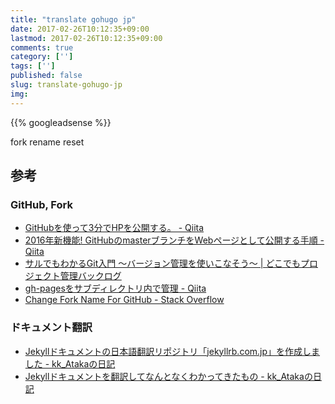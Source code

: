 ```yaml
---
title: "translate gohugo jp"
date: 2017-02-26T10:12:35+09:00
lastmod: 2017-02-26T10:12:35+09:00
comments: true
category: ['']
tags: ['']
published: false
slug: translate-gohugo-jp
img: 
---
```


<!--more-->
{{% googleadsense %}}


fork
rename
reset

## 参考
### GitHub, Fork

- [GitHubを使って3分でHPを公開する。 \- Qiita](http://qiita.com/budougumi0617/items/221bb946d1c90d6769e9#_reference-87f9be30ab5107e2711b)
- [2016年新機能\! GitHubのmasterブランチをWebページとして公開する手順 \- Qiita](http://qiita.com/tonkotsuboy_com/items/f98667b89228b98bc096)
- [サルでもわかるGit入門 〜バージョン管理を使いこなそう〜 \| どこでもプロジェクト管理バックログ](http://www.backlog.jp/git-guide/)
- [gh\-pagesをサブディレクトリ内で管理 \- Qiita](http://qiita.com/tyfkda/items/1ee5e50a39729a301520)
- [Change Fork Name For GitHub \- Stack Overflow](http://stackoverflow.com/questions/17268394/change-fork-name-for-github)


### ドキュメント翻訳

- [Jekyllドキュメントの日本語翻訳リポジトリ「jekyllrb\.com\.jp」を作成しました \- kk\_Atakaの日記](http://gosyujin.github.io/2014/03/13/jekyll-make-jekyllrb-com-jp/)
- [Jekyllドキュメントを翻訳してなんとなくわかってきたもの \- kk\_Atakaの日記](http://d.hatena.ne.jp/kk_Ataka/20140622/1403365855)